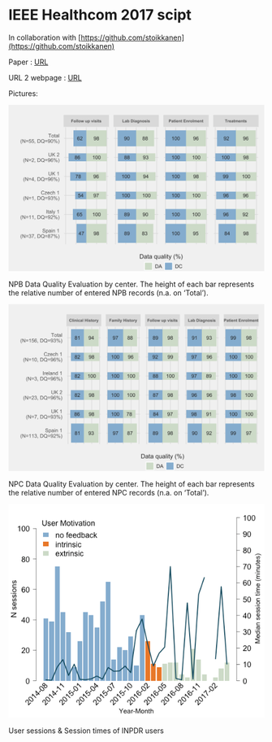 # IEEE Healthcom 2017 scipt

In collaboration with [https://github.com/stoikkanen](https://github.com/stoikkanen)


Paper : [URL](https://ieeexplore.ieee.org/abstract/document/8210764/)

URL 2 webpage : [URL](https://stephang.netlify.com/publication/ieee-inpdr/)


Pictures:

![NPB DQ](NPB.png)

NPB Data Quality Evaluation by center. The height of each bar represents the relative number of entered NPB records (n.a. on ‘Total’).

![NPC DQ](NPC.png)

NPC Data Quality Evaluation by center. The height of each bar represents the relative number of entered NPC records (n.a. on ‘Total’).

![User Interaction](userInteraction.png)

User sessions & Session times of INPDR users